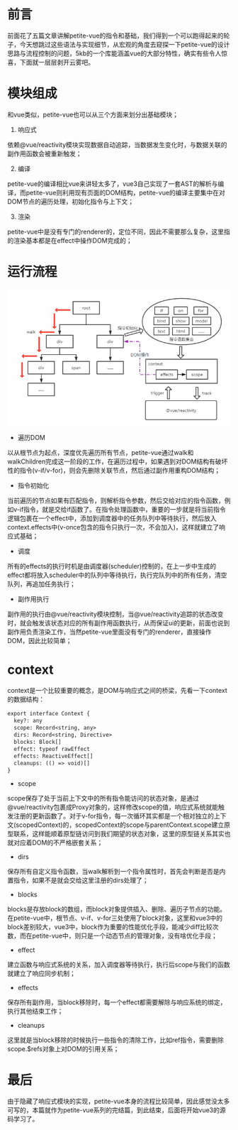 # 前言
前面花了五篇文章讲解petite-vue的指令和基础，我们得到一个可以跑得起来的轮子，今天想跳过这些语法与实现细节，从宏观的角度去窥探一下petite-vue的设计思路与流程控制的问题，5kb的一个库能涵盖vue的大部分特性，确实有些令人惊喜，下面就一层层剥开云雾吧。

# 模块组成
和vue类似，petite-vue也可以从三个方面来划分出基础模块；
1. 响应式

依赖@vue/reactivity模块实现数据自动追踪，当数据发生变化时，与数据关联的副作用函数会被重新触发；

2. 编译

petite-vue的编译相比vue来讲轻太多了，vue3自己实现了一套AST的解析与编译，而petite-vue则利用现有页面的DOM结构，petite-vue的编译主要集中在对DOM节点的遍历处理，初始化指令与上下文；

3. 渲染

petite-vue中是没有专门的renderer的，定位不同，因此不需要那么复杂，这里指的渲染基本都是在effect中操作DOM完成的；

# 运行流程
<img src="./assets/6-1.png">

* 遍历DOM

以从根节点为起点，深度优先遍历所有节点，petite-vue通过walk和walkChildren完成这一阶段的工作，在遍历过程中，如果遇到对DOM结构有破坏性的指令(v-if/v-for)，则会先删除关联节点，然后通过副作用重构DOM结构；

* 指令初始化

当前遍历的节点如果有匹配指令，则解析指令参数，然后交给对应的指令函数，例如v-if指令，就是交给if函数了。在指令处理函数中，重要的一步就是将当前指令逻辑包裹在一个effect中，添加到调度器中的任务队列中等待执行，然后放入context.effects中(v-once包含的指令只执行一次，不会加入)，这样就建立了响应式基础；

* 调度

所有的effects的执行时机是由调度器(scheduler)控制的，在上一步中生成的effect都将放入scheduler中的队列中等待执行，执行完队列中的所有任务，清空队列，再追加任务执行；

* 副作用执行

副作用的执行由@vue/reactivity模块控制，当@vue/reactivity追踪的状态改变时，就会触发该状态对应的所有副作用函数执行，从而保证ui的更新，前面也说到副作用负责渲染工作，当然petite-vue里面没有专门的renderer，直接操作DOM，因此比较简单；

# context
context是一个比较重要的概念，是DOM与响应式之间的桥梁，先看一下context的数据结构：
```
export interface Context {
  key?: any
  scope: Record<string, any>
  dirs: Record<string, Directive>
  blocks: Block[]
  effect: typeof rawEffect
  effects: ReactiveEffect[]
  cleanups: (() => void)[]
}
```
* scope

scope保存了处于当前上下文中的所有指令能访问的状态对象，是通过@vue/reactivity包裹成Proxy对象的，这样修改scope的值，响应式系统就能触发注册的更新函数了。对于v-for指令，每一次循环其实都是一个相对独立的上下文(scopedContext)的，scopedContext的scope与parentContext.scope建立原型联系，这样能顺着原型链访问到我们期望的状态对象，这里的原型链关系其实也就对应着DOM的不严格嵌套关系；

* dirs

保存所有自定义指令函数，当walk解析到一个指令属性时，首先会判断是否是内置指令，如果不是就会交给这里注册的dirs处理了；

* blocks

blocks是存放block的数组，而block对象提供插入、删除、遍历子节点的功能。在petite-vue中，根节点、v-if、v-for三处使用了block对象，这里和vue3中的block差别较大，vue3中，block作为重要的性能优化手段，能减少diff比较次数，而在petite-vue中，则只是一个动态节点的管理对象，没有啥优化手段；

* effect

建立函数与响应式系统的关系，加入调度器等待执行，执行后scope与我们的函数就建立了响应同步机制；

* effects

保存所有副作用，当block移除时，每一个effect都需要解除与响应系统的绑定，执行其他结束工作；

* cleanups

这里就是当block移除的时候执行一些指令的清除工作，比如ref指令，需要删除scope.$refs对象上对DOM的引用关系；

# 最后
由于隐藏了响应式模块的实现，petite-vue本身的流程比较简单，因此感觉没太多可写的，本篇就作为petite-vue系列的完结篇，到此结束，后面将开始vue3的源码学习了。
